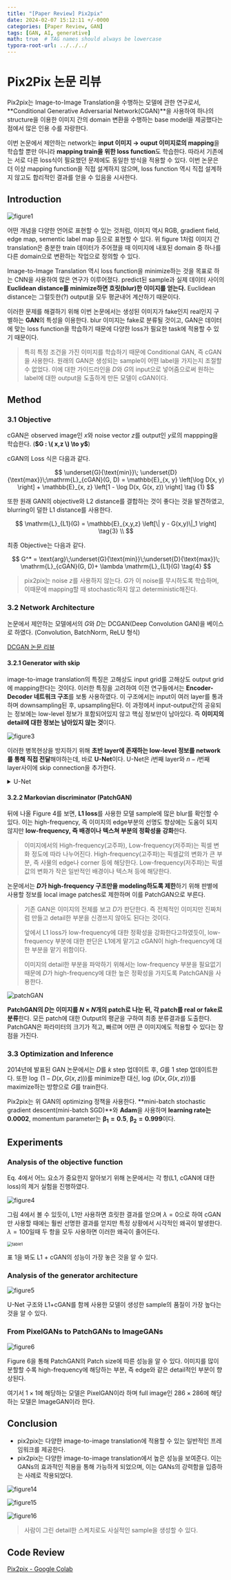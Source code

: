 ```yaml
---
title: "[Paper Review] Pix2pix"
date: 2024-02-07 15:12:11 +/-0000
categories: [Paper Review, GAN]
tags: [GAN, AI, generative]   
math: true  # TAG names should always be lowercase
typora-root-url: ../../../
---
```




# **Pix2Pix 논문 리뷰**

Pix2pix는 Image-to-Image Translation을 수행하는 모델에 관한 연구로서, **Conditional Generative Adversarial Network(CGAN)**을 사용하여 하나의 structure을 이용한 이미지 간의 domain 변환을 수행하는 base model을 제공했다는 점에서 많은 인용 수를 자랑한다.



이번 논문에서 제안하는 network는 **input 이미지 → ouput 이미지로의 mapping**을 학습할 뿐만 아니라 **mapping train을 위한 loss function**도 학습한다. 따라서 기존에는 서로 다른 loss식이 필요했던 문제에도 동일한 방식을 적용할 수 있다. 이번 논문은 더 이상 mapping function을 직접 설계하지 않으며, loss function 역시 직접 설계하지 않고도 합리적인 결과를 얻을 수 있음을 시사한다.



## **Introduction**

![figure1](/assets/img/pix2pix/figure1.png)

어떤 개념을 다양한 언어로 표현할 수 있는 것처럼, 이미지 역시 RGB, gradient field, edge map, sementic label map 등으로 표현할 수 있다. 위 figure 1처럼 이미지 간 translation은 충분한 train 데이터가 주어졌을 때 이미지에 내포된 domain 중 하나를 다른 domain으로 변환하는 작업으로 정의할 수 있다.

Image-to-Image Translation 역시 loss function을 minimize하는 것을 목표로 하는 CNN을 사용하여 많은 연구가 이루어졌다. predict된 sample과 실제 데이터 사이의 **Euclidean distance를 minimize하면 흐릿(blur)한 이미지를 얻는다.** Euclidean distance는 그럴듯한(?) output을 모두 평균내어 계산하기 때문이다.

이러한 문제를 해결하기 위해 이번 논문에서는 생성된 이미지가 fake인지 real인지 구별하는 **GAN**의 특성을 이용한다. blur 이미지는 fake로 분류될 것이고, GAN은 데이터에 맞는 loss function을 학습하기 때문에 다양한 loss가 필요한 task에 적용할 수 있기 때문이다.

> 특히 특정 조건을 가진 이미지를 학습하기 때문에 Conditional GAN, 즉 cGAN을 사용한다. 원래의 GAN은 생성되는 sample이 어떤 label을 가지는지 조절할수 없었다. 이에 대한 가이드라인을 $D$와 $G$의 input으로 넣어줌으로써 원하는 label에 대한 output을 도출하게 만든 모델이 cGAN이다.





## **Method**



### **3.1 Objective**



cGAN은 observed image인 $x$와 noise vector $z$를 output인 $y$로의 mappping을 학습한다. (**$G : \( x,z \) \to y$**)

cGAN의 Loss 식은 다음과 같다.



$$
\underset{G}{\text{min}}\; \underset{D}{\text{max}}\;\mathrm{L}_{cGAN}(G, D) = \mathbb{E}_{x, y} \left[\log D(x, y) \right] + \mathbb{E}_{x, z} \left[1 - \log D(x, G(x, z)) \right] \tag {1}
$$


또한 원래 GAN의 objective와 L2 distance를 결합하는 것이 좋다는 것을 발견하였고, blurring이 덜한 L1 distance를 사용한다.


$$
\mathrm{L}_{L1}(G) = \mathbb{E}_{x,y,z} \left[\| y - G(x,y)\|_1 \right] \tag{3} \\
$$


최종 Objective는 다음과 같다.


$$
G^* = \text{arg}\;\underset{G}{\text{min}}\;\underset{D}{\text{max}}\; \mathrm{L}_{cGAN}(G, D)+ \lambda \mathrm{L}_{L1}(G) \tag{4}
$$



> pix2pix는 noise $z$를 사용하지 않는다. $G$가 이 noise를 무시하도록 학습하며, 이때문에 mapping할 때 stochastic하지 않고 deterministic해진다.




### **3.2 Network Architecture**

논문에서 제안하는 모델에서의 $G$와 $D$는 DCGAN(Deep Convolution GAN)을 베이스로 하였다. (Convolution, BatchNorm, ReLU 형식)

[DCGAN 논문 리뷰](https://hahngyutak.github.io/posts/DCGAN/)



#### **3.2.1 Generator with skip**

 image-to-image translation의 특징은 고해상도 input grid를 고해상도 output grid에 mapping한다는 것이다. 이러한 특징을 고려하여 이전 연구들에서는 **Encoder-Decoder 네트워크 구조**를 보통 사용하였다. 이 구조에서는 input이 여러 layer를 통과하며 downsampling된 후, upsampling된다. 이 과정에서  input-output간의 공유되는 정보에는 low-level 정보가 포함되어있지 않고 핵심 정보만이 남아있다. 즉 **이미지의 detail에 대한 정보는 남아있지 않는 것**이다.



![figure3](/assets/img/pix2pix/figure3.png)

이러한 병목현상을 방지하기 위해 **초반 layer에 존재하는 low-level 정보를 network를 통해 직접 전달**해야하는데, 바로 **U-Net**이다. U-Net은 $i$번째 layer와 $n-i$번째 layer사이에 skip connection을 추가한다.

<details>
  <summary>U-Net</summary>

​     <img src="https://joungheekim.github.io/img/in-post/2020/2020-09-28/model_structure.gif" alt="unet_archi"> 

<a href="https://velog.io/@lighthouse97/UNet%EC%9D%98-%EC%9D%B4%ED%95%B4">U-net의 이해 </a>

</details>

#### **3.2.2 Markovian discriminator (PatchGAN)**

뒤에 나올 Figure 4를 보면, **L1 loss**를 사용한 모델 sample에 많은 blur를 확인할 수 있다. 이는 high-frequency, 즉 이미지의 edge부분의 선명도 향상에는 도움이 되지 않지만 **low-frequency, 즉 배경이나 텍스쳐 부분의 정확성을 강화**한다. 

> 이미지에서의 High-frequency(고주파), Low-frequency(저주파)는 픽셀 변화 정도에 따라 나누어진다. High-frequency(고주파)는 픽셀값의 변화가 큰 부분, 즉 사물의 edge나 corner 등에 해당한다. Low-frequency(저주파)는 픽셀값의 변화가 작은 일반적인 배경이나 텍스쳐 등에 해당한다.

논문에서는 **$D$가  high-frequency 구조만을 modeling하도록 제한**하기 위해 판별에 사용할 정보를 local image patches로 제한하며 이를 PatchGAN으로 부른다.

> 기존 GAN은 이미지의 전체를 보고 $D$가 판단한다. 즉 전체적인 이미지만 진짜처럼 만들고 detail한 부분을 신경쓰지 않아도 된다는 것이다. 
>
> 앞에서 L1 loss가 low-frequency에 대한 정확성을 강화한다고하였듯이, low-frequency 부분에 대한 판단은 L1에게 맡기고 cGAN이 high-frequency에 대한 부분을 맡기 위함이다. 
>
> 이미지의 detail한 부분을 파악하기 위해서는 low-frequency 부분을 필요없기 때문에 $D$가 high-frequency에 대한 높은 정확성을 가지도록 PatchGAN을 사용한다.



![patchGAN](/assets/img/pix2pix/patchGAN.png)

**PatchGAN의 $D$는 이미지를 $N \times N$개의 patch로 나눈 뒤, 각 patch를 real or fake로 분류**한다. 모든 patch에 대한 Output의 평균을 구하여 최종 분류결과를 도출한다. PatchGAN은 파라미터의 크기가 적고, 빠르며 어떤 큰 이미지에도 적용할 수 있다는 장점을 가진다.



### **3.3 Optimization and Inference**

2014년에 발표된 GAN 논문에서는 $D$를 $k$ step 업데이트 후, $G$를 1 step 업데이트한다. 또한 $\log \;(1-D(x, G(x,z)))$를 minimize한 대신, $\log \;(D(x,G(x, z)))$를 maximize하는 방향으로 $G$를 train한다. 

Pix2pix는 위 GAN의 optimizing 정책을 사용한다. **mini-batch stochastic gradient descent(mini-batch SGD)**와 **Adam**을 사용하며 **learning rate는 0.0002**, momentum parameter는 $\mathbf{\beta_1 = 0.5}$, $\mathbf{\beta_2 = 0.999}$이다.





## **Experiments**



### **Analysis of the objective function**

Eq. 4에서 어느 요소가 중요한지 알아보기 위해 논문에서는 각 항(L1, cGAN에 대한 loss)의 제거 실험을 진행하였다. 

![figure4](/assets/img/pix2pix/figure4.png)

그림 4에서 볼 수 있듯이, L1만 사용하면 흐릿한 결과를 얻으며 $\lambda = 0$으로 하여 cGAN만 사용할 때에는 훨씬 선명한 결과를 얻지만 특정 상황에서 시각적인 왜곡이 발생한다. $\lambda = 100$일때 두 항을 모두 사용하면 이러한 왜곡이 줄어든다.

<img src="/assets/img/pix2pix/table1.png" alt="table1" style="zoom:67%;" />

표 1을 봐도 L1 + cGAN의 성능이 가장 놓은 것을 알 수 있다.



### **Analysis of the generator architecture**

![figure5](/assets/img/pix2pix/figure5.png)

U-Net 구조와 L1+cGAN를 함께 사용한 모델이 생성한 sample의 품질이 가장 높다는 것을 알 수 있다.



### **From PixelGANs to PatchGANs to ImageGANs**

![figure6](/assets/img/pix2pix/figure6.png)

Figure 6을 통해 PatchGAN의 Patch size에 따른 성능을 알 수 있다. 이미지를 많이 분할할 수록 high-frequency에 해당하는 부분, 즉 edge와 같은 detail적인 부분이 향상된다.

여기서 $1 \times 1$에 해당하는 모델은 PixelGAN이라 하며 full image인 $286 \times 286$에 해당하는 모델은 ImageGAN이라 한다. 



## **Conclusion**

* pix2pix는 다양한 image-to-image translation에 적용할 수 있는 일반적인 프레임워크를 제공한다.
*  pix2pix는 다양한 image-to-image translation에서 높은 성능을 보여준다. 이는 GANs의 효과적인 적용을 통해 가능하게 되었으며, 이는 GANs의 강력함을 입증하는 사례로 작용되었다.



![figure14](/assets/img/pix2pix/figure14.png)

![figure15](/assets/img/pix2pix/figure15.png)

![figure16](/assets/img/pix2pix/figure16.png)

> 사람이 그린 detail한 스케치로도 사실적인 sample을 생성할 수 있다.





## **Code Review**

[Pix2pix - Google Colab](https://colab.research.google.com/drive/1pVfVmviZ3y8hAFA4ozvD8db8CRWnGD_0?usp=sharing)

